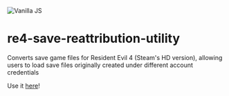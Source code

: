 ![Vanilla JS](http://vanilla-js.com/assets/button.png)  
# re4-save-reattribution-utility

Converts save game files for Resident Evil 4 (Steam's HD version), allowing users to load save files originally created under different account credentials

Use it [here](https://nathanjrollins.github.io/re4-save-reattribution-utility/)!
